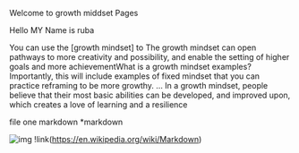 Welcome to growth middset Pages


Hello MY Name is ruba

You can use the [growth mindset] to The growth mindset can open pathways to more creativity and possibility, and enable the setting of higher goals and more achievementWhat is a growth mindset examples? Importantly, this will include examples of fixed mindset that you can practice reframing to be more growthy. … In a growth mindset, people believe that their most basic abilities can be developed, and improved upon, which creates a love of learning and a resilience

file one markdown *markdown

![img](https://i.github-camo.com/9b13e0b1b52087d328a56b46dd5c7e5db33a0674/68747470733a2f2f6769746875622e636f6d2f73687572636f6f4c2f61746f6d2d6d61726b646f776e2d666f726d61742f626c6f622f6d61737465722f44656d6f2e6769663f7261773d74727565)
!link(https://en.wikipedia.org/wiki/Markdown)
